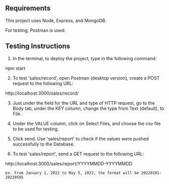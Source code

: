 ## Requirements

This project uses Node, Express, and MongoDB. 

For testing, Postman is used.

## Testing Instructions

1. In the terminal, to deploy the project, type in the following command:

npm start

2. To test 'sales/record', open Postman (desktop version), create a POST request to the following URL: 

http://localhost:3000/sales/record/

3. Just under the field for the URL and type of HTTP request, go to the Body tab, under the KEY column, change the type from Text (default), to File.

4. Under the VALUE column, click on Select Files, and choose the csv file to be used for testing.

5. Click send. Use 'sales/report' to check if the values were pushed successfully to the Database.

6. To test 'sales/report', send a GET request to the following URL:

http://localhost:3000/sales/report/YYYYMMDD-YYYYMMDD

    ex. From January 1, 2022 to May 5, 2022, the format will be 20220101-20220505